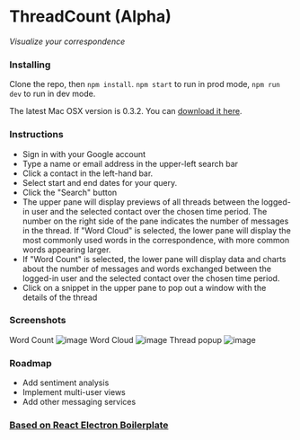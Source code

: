 # ThreadCount (Alpha)

_Visualize your correspondence_

### Installing

Clone the repo, then `npm install`. `npm start` to run in prod mode, `npm run dev` to run in dev mode.

The latest Mac OSX version is 0.3.2. You can [download it here](https://www.dropbox.com/s/vklopuhiictdeqe/ThreadCount-0.3.2.dmg?dl=0).

### Instructions

- Sign in with your Google account
- Type a name or email address in the upper-left search bar
- Click a contact in the left-hand bar.
- Select start and end dates for your query.
- Click the "Search" button
- The upper pane will display previews of all threads between the logged-in user and the selected contact over the chosen time period. The number on the right side of the pane indicates the number of messages in the thread. If "Word Cloud" is selected, the lower pane will display the most commonly used words in the correspondence, with more common words appearing larger.
- If "Word Count" is selected, the lower pane will display data and charts about the number of messages and words exchanged between the logged-in user and the selected contact over the chosen time period.
- Click on a snippet in the upper pane to pop out a window with the details of the thread

### Screenshots

Word Count
![image](https://i.imgur.com/FhAdV3Z.png)
Word Cloud
![image](https://i.imgur.com/C3uZ9NZ.png)
Thread popup
![image](https://i.imgur.com/sr2B3GD.png)


### Roadmap

- Add sentiment analysis
- Implement multi-user views
- Add other messaging services

### [Based on React Electron Boilerplate](https://github.com/chentsulin/electron-react-boilerplate)
